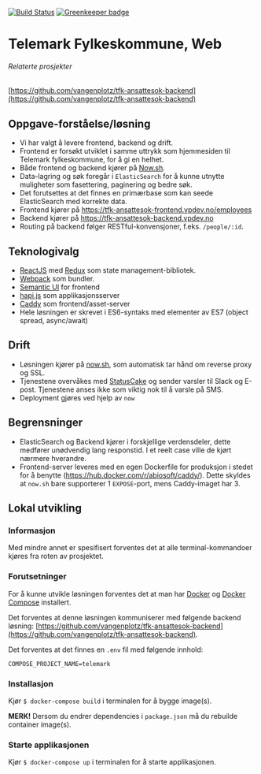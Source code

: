 [![Build Status](https://travis-ci.org/vangenplotz/tfk-ansattesok-frontend.svg?branch=master)](https://travis-ci.org/vangenplotz/tfk-ansattesok-frontend)
[![Greenkeeper badge](https://badges.greenkeeper.io/vangenplotz/tfk-ansattesok-frontend.svg)](https://greenkeeper.io/)

# Telemark Fylkeskommune, Web
###### Relaterte prosjekter
[https://github.com/vangenplotz/tfk-ansattesok-backend](https://github.com/vangenplotz/tfk-ansattesok-backend)


## Oppgave-forståelse/løsning
* Vi har valgt å levere frontend, backend og drift.
* Frontend er forsøkt utviklet i samme uttrykk som hjemmesiden til Telemark fylkeskommune, for å gi en helhet.
* Både frontend og backend kjører på [Now.sh](https://now.sh). 
* Data-lagring og søk foregår i `ElasticSearch` for å kunne utnytte muligheter som fasettering, paginering og bedre søk. 
* Det forutsettes at det finnes en primærbase som kan seede ElasticSearch med korrekte data.
* Frontend kjører på https://tfk-ansattesok-frontend.vpdev.no/employees
* Backend kjører på https://tfk-ansattesok-backend.vpdev.no
* Routing på backend følger RESTful-konvensjoner, f.eks. `/people/:id`.

## Teknologivalg

* [ReactJS](https://facebook.github.io/react/) med [Redux](http://redux.js.org/) som state management-bibliotek.
* [Webpack](https://webpack.js.org/) som bundler.
* [Semantic UI](https://react.semantic-ui.com) for frontend
* [hapi.js](https://hapijs.com/) som applikasjonsserver
* [Caddy](https://caddyserver.com/) som frontend/asset-server
* Hele løsningen er skrevet i ES6-syntaks med elementer av ES7 (object spread, async/await)


## Drift

* Løsningen kjører på [now.sh](https://now.sh), som automatisk tar hånd om reverse proxy og SSL.
* Tjenestene overvåkes med [StatusCake](https://statuscake.com) og sender varsler til Slack og E-post. Tjenestene anses ikke som viktig nok til å varsle på SMS.
* Deployment gjøres ved hjelp av `now`



## Begrensninger
* ElasticSearch og Backend kjører i forskjellige verdensdeler, dette medfører unødvendig lang responstid. 
I et reelt case ville de kjørt nærmere hverandre.
* Frontend-server leveres med en egen Dockerfile for produksjon i stedet for å benytte (https://hub.docker.com/r/abiosoft/caddy/). Dette skyldes at `now.sh` bare supporterer 1 `EXPOSE`-port, mens Caddy-imaget har 3.

## Lokal utvikling

### Informasjon
Med mindre annet er spesifisert forventes det at alle terminal-kommandoer kjøres fra roten av prosjektet.

### Forutsetninger
For å kunne utvikle løsningen forventes det at man har [Docker](https://docker.com) og [Docker Compose](https://docs.docker.com/compose/) installert.

Det forventes at denne løsningen kommuniserer med følgende backend løsning: [https://github.com/vangenplotz/tfk-ansattesok-backend](https://github.com/vangenplotz/tfk-ansattesok-backend).

Det forventes at det finnes en `.env` fil med følgende innhold:

```
COMPOSE_PROJECT_NAME=telemark
```

### Installasjon
Kjør `$ docker-compose build` i terminalen for å bygge image(s).

**MERK!** Dersom du endrer dependencies i `package.json` må du rebuilde container image(s).

### Starte applikasjonen

Kjør `$ docker-compose up` i terminalen for å starte applikasjonen.